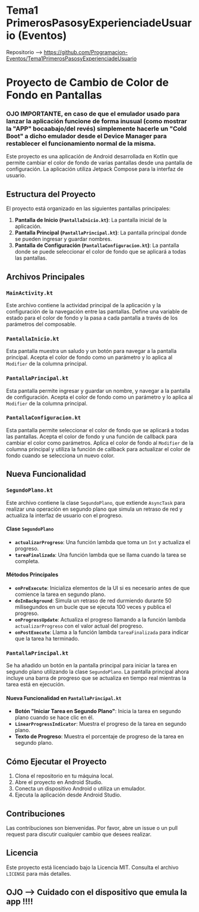 # Tema1 PrimerosPasosyExperienciadeUsuario (Eventos)

Repositorio --> https://github.com/Programacion-Eventos/Tema1PrimerosPasosyExperienciadeUsuario

# Proyecto de Cambio de Color de Fondo en Pantallas

### **OJO IMPORTANTE**, en caso de que el emulador usado para lanzar la aplicación funcione de forma inusual (como mostrar la "APP" bocaabajo/del revés) simplemente hacerle un "Cold Boot" a dicho emulador desde el Device Manager para restablecer el funcionamiento normal de la misma.

Este proyecto es una aplicación de Android desarrollada en Kotlin que permite cambiar el color de fondo de varias pantallas desde una pantalla de configuración. La aplicación utiliza Jetpack Compose para la interfaz de usuario.

## Estructura del Proyecto

El proyecto está organizado en las siguientes pantallas principales:

1. **Pantalla de Inicio (`PantallaInicio.kt`)**: La pantalla inicial de la aplicación.
2. **Pantalla Principal (`PantallaPrincipal.kt`)**: La pantalla principal donde se pueden ingresar y guardar nombres.
3. **Pantalla de Configuración (`PantallaConfiguracion.kt`)**: La pantalla donde se puede seleccionar el color de fondo que se aplicará a todas las pantallas.

## Archivos Principales

### `MainActivity.kt`

Este archivo contiene la actividad principal de la aplicación y la configuración de la navegación entre las pantallas. Define una variable de estado para el color de fondo y la pasa a cada pantalla a través de los parámetros del composable.

### `PantallaInicio.kt`

Esta pantalla muestra un saludo y un botón para navegar a la pantalla principal. Acepta el color de fondo como un parámetro y lo aplica al `Modifier` de la columna principal.

### `PantallaPrincipal.kt`

Esta pantalla permite ingresar y guardar un nombre, y navegar a la pantalla de configuración. Acepta el color de fondo como un parámetro y lo aplica al `Modifier` de la columna principal.

### `PantallaConfiguracion.kt`

Esta pantalla permite seleccionar el color de fondo que se aplicará a todas las pantallas. Acepta el color de fondo y una función de callback para cambiar el color como parámetros. Aplica el color de fondo al `Modifier` de la columna principal y utiliza la función de callback para actualizar el color de fondo cuando se selecciona un nuevo color.

## Nueva Funcionalidad

### `SegundoPlano.kt`

Este archivo contiene la clase `SegundoPlano`, que extiende `AsyncTask` para realizar una operación en segundo plano que simula un retraso de red y actualiza la interfaz de usuario con el progreso.

#### Clase `SegundoPlano`

- **`actualizarProgreso`**: Una función lambda que toma un `Int` y actualiza el progreso.
- **`tareaFinalizada`**: Una función lambda que se llama cuando la tarea se completa.

#### Métodos Principales

- **`onPreExecute`**: Inicializa elementos de la UI si es necesario antes de que comience la tarea en segundo plano.
- **`doInBackground`**: Simula un retraso de red durmiendo durante 50 milisegundos en un bucle que se ejecuta 100 veces y publica el progreso.
- **`onProgressUpdate`**: Actualiza el progreso llamando a la función lambda `actualizarProgreso` con el valor actual del progreso.
- **`onPostExecute`**: Llama a la función lambda `tareaFinalizada` para indicar que la tarea ha terminado.

### `PantallaPrincipal.kt`

Se ha añadido un botón en la pantalla principal para iniciar la tarea en segundo plano utilizando la clase `SegundoPlano`. La pantalla principal ahora incluye una barra de progreso que se actualiza en tiempo real mientras la tarea está en ejecución.

#### Nueva Funcionalidad en `PantallaPrincipal.kt`

- **Botón "Iniciar Tarea en Segundo Plano"**: Inicia la tarea en segundo plano cuando se hace clic en él.
- **`LinearProgressIndicator`**: Muestra el progreso de la tarea en segundo plano.
- **Texto de Progreso**: Muestra el porcentaje de progreso de la tarea en segundo plano.

## Cómo Ejecutar el Proyecto

1. Clona el repositorio en tu máquina local.
2. Abre el proyecto en Android Studio.
3. Conecta un dispositivo Android o utiliza un emulador.
4. Ejecuta la aplicación desde Android Studio.

## Contribuciones

Las contribuciones son bienvenidas. Por favor, abre un issue o un pull request para discutir cualquier cambio que desees realizar.

## Licencia

Este proyecto está licenciado bajo la Licencia MIT. Consulta el archivo `LICENSE` para más detalles.

## OJO --> Cuidado con el dispositivo que emula la app !!!!